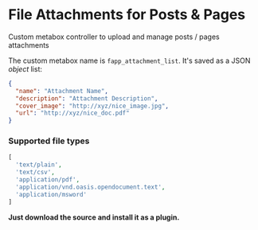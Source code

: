 # File Attachments for Posts & Pages
Custom metabox controller to upload and manage posts / pages attachments

The custom metabox name is <code>fapp_attachment_list</code>. It's saved as a JSON *object* list:

```json
{
  "name": "Attachment Name",
  "description": "Attachment Description",
  "cover_image": "http://xyz/nice_image.jpg",
  "url": "http://xyz/nice_doc.pdf"
}
```

### Supported file types
```php
[
  'text/plain',
  'text/csv',
  'application/pdf',
  'application/vnd.oasis.opendocument.text',
  'application/msword'
]
```

**Just download the source and install it as a plugin.**
